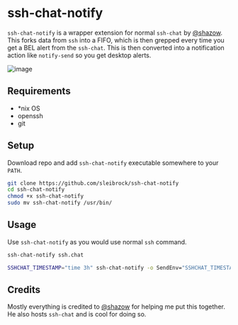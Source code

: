 ssh-chat-notify
===============

`ssh-chat-notify` is a wrapper extension for normal `ssh-chat` by [@shazow](https://github.com/shazow).
This forks data from `ssh` into a FIFO, which is then grepped every time you get a BEL alert from 
the `ssh-chat`. This is then converted into a notification action like `notify-send` so you get 
desktop alerts.

![image](https://cloud.githubusercontent.com/assets/15330989/17787795/ab84f9a8-6558-11e6-82f1-826f4304f110.png)

## Requirements

* *nix OS
* openssh
* git

## Setup

Download repo and add `ssh-chat-notify` executable somewhere to your `PATH`.
``` bash
git clone https://github.com/sleibrock/ssh-chat-notify
cd ssh-chat-notify
chmod +x ssh-chat-notify
sudo mv ssh-chat-notify /usr/bin/
```

## Usage

Use `ssh-chat-notify` as you would use normal `ssh` command.
``` bash
ssh-chat-notify ssh.chat
```
``` bash
SSHCHAT_TIMESTAMP="time 3h" ssh-chat-notify -o SendEnv="SSHCHAT_TIMESTAMP" test@asmirnov.xyz -p 2022
```

## Credits

Mostly everything is credited to [@shazow](https://github.com/shazow) for helping me put this together. 
He also hosts `ssh-chat` and is cool for doing so.
